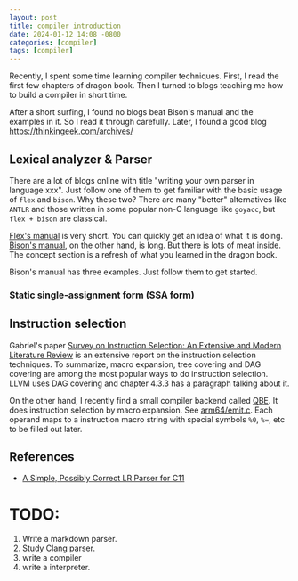 ```yaml
---
layout: post
title: compiler introduction
date: 2024-01-12 14:08 -0800
categories: [compiler]
tags: [compiler]
---
```


Recently, I spent some time learning compiler techniques. First, I read the
first few chapters of dragon book. Then I turned to blogs teaching me how to
build a compiler in short time.

After a short surfing, I found no blogs beat Bison's manual and the examples in
it. So I read it through carefully. Later, I found a good blog
https://thinkingeek.com/archives/

## Lexical analyzer & Parser

There are a lot of blogs online with title "writing your own parser in language
xxx". Just follow one of them to get familiar with the basic usage of `flex`
and `bison`. Why these two? There are many "better" alternatives like `ANTLR`
and those written in some popular non-C language like `goyacc`, but
`flex + bison` are classical.

[Flex's manual](https://westes.github.io/flex/manual/index.html#SEC_Contents)
is very short. You can quickly get an idea of what it is doing.
[Bison's manual](https://www.gnu.org/software/bison/manual/bison.html), on the
other hand, is long. But there is lots of meat inside. The concept section is a
refresh of what you learned in the dragon book.

Bison's manual has three examples. Just follow them to get started.

### Static single-assignment form (SSA form)

## Instruction selection

Gabriel's paper
[Survey on Instruction Selection: An Extensive and Modern Literature Review](https://arxiv.org/abs/1306.4898)
is an extensive report on the instruction selection techniques. To summarize,
macro expansion, tree covering and DAG covering are among the most popular ways
to do instruction selection. LLVM uses DAG covering and chapter 4.3.3 has a
paragraph talking about it.

On the other hand, I recently find a small compiler backend called
[QBE](https://github.com/8l/qbe/tree/master). It does instruction selection by
macro expansion. See
[arm64/emit.c](https://github.com/8l/qbe/blob/d2075d5e131e181820d8c39ad74322f970d562aa/arm64/emit.c#L43).
Each operand maps to a instruction macro string with special symbols `%0`,
`%=`, etc to be filled out later.

## References

- [A Simple, Possibly Correct LR Parser for C11](https://dl.acm.org/doi/10.1145/3064848)

# TODO:

1. Write a markdown parser.
2. Study Clang parser.
3. write a compiler
4. write a interpreter.
